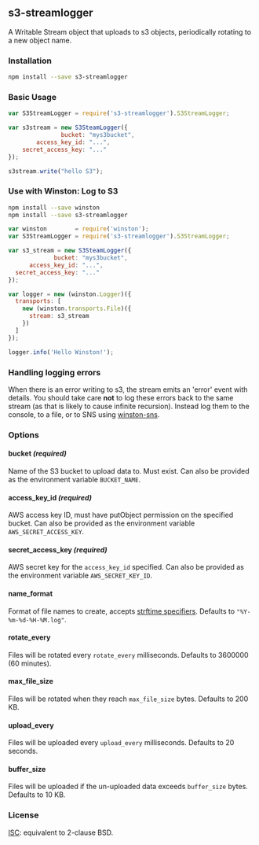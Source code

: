 ## s3-streamlogger

A Writable Stream object that uploads to s3 objects, periodically rotating to a
new object name.

### Installation
```bash
npm install --save s3-streamlogger
```

### Basic Usage
```js
var S3StreamLogger = require('s3-streamlogger').S3StreamLogger;

var s3stream = new S3SteamLogger({
               bucket: "mys3bucket",
        access_key_id: "...",
    secret_access_key: "..."
});

s3stream.write("hello S3");
```

### Use with Winston: Log to S3
```sh
npm install --save winston
npm install --save s3-streamlogger
```

```js
var winston        = require('winston');
var S3StreamLogger = require('s3-streamlogger').S3StreamLogger;

var s3_stream = new S3SteamLogger({
             bucket: "mys3bucket",
      access_key_id: "...",
  secret_access_key: "..."
});

var logger = new (winston.Logger)({
  transports: [
    new (winston.transports.File)({
      stream: s3_stream
    })
  ]
});

logger.info('Hello Winston!');
```

### Handling logging errors
When there is an error writing to s3, the stream emits an 'error' event with
details. You should take care **not** to log these errors back to the same
stream (as that is likely to cause infinite recursion). Instead log them to the
console, to a file, or to SNS using [winston-sns](https://github.com/jesseditson/winston-sns).


### Options

#### bucket *(required)*
Name of the S3 bucket to upload data to. Must exist.
Can also be provided as the environment variable `BUCKET_NAME`.

#### access_key_id *(required)*
AWS access key ID, must have putObject permission on the specified bucket.
Can also be provided as the environment variable `AWS_SECRET_ACCESS_KEY`.

#### secret_access_key *(required)*
AWS secret key for the `access_key_id` specified.
Can also be provided as the environment variable `AWS_SECRET_KEY_ID`.

#### name_format
Format of file names to create, accepts [strftime specifiers](https://github.com/samsonjs/strftime). Defaults to `"%Y-%m-%d-%H-%M.log"`.

#### rotate_every
Files will be rotated every `rotate_every` milliseconds. Defaults to 3600000 (60
minutes).

#### max_file_size
Files will be rotated when they reach `max_file_size` bytes. Defaults to 200 KB.

#### upload_every
Files will be uploaded every `upload_every` milliseconds. Defaults to 20
seconds.

#### buffer_size
Files will be uploaded if the un-uploaded data exceeds `buffer_size` bytes.
Defaults to 10 KB.


### License
[ISC](http://opensource.org/licenses/ISC): equivalent to 2-clause BSD.

